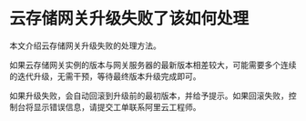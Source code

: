 # 云存储网关升级失败了该如何处理

本文介绍云存储网关升级失败的处理方法。

如果云存储网关实例的版本与网关服务器的最新版本相差较大，可能需要多个连续的迭代升级，无需干预，等待最终版本升级完成即可。

如果升级失败，会自动回滚到升级前的最初版本，并给予提示。如果回滚失败，控制台将显示错误信息，请提交工单联系阿里云工程师。

